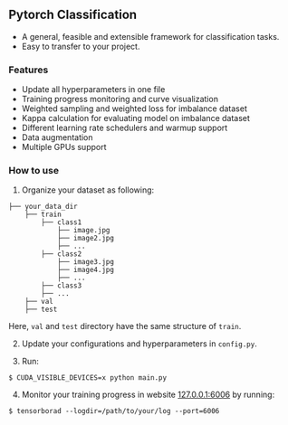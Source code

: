## Pytorch Classification

- A general, feasible and extensible framework for classification tasks.
- Easy to transfer to your project.



### Features

- Update all hyperparameters in one file
- Training progress monitoring and curve visualization
- Weighted sampling and weighted loss for imbalance dataset
- Kappa calculation for evaluating model on imbalance dataset
- Different learning rate schedulers and warmup support
- Data augmentation
- Multiple GPUs support




### How to use

1. Organize your dataset as following:

```
├── your_data_dir
	├── train
		├── class1
			├── image.jpg
			├── image2.jpg
			├── ...
		├── class2
			├── image3.jpg
			├── image4.jpg
			├── ...
		├── class3
		├── ...
	├── val
	├── test
```

Here, `val` and `test` directory have the same structure of  `train`.  



2. Update your configurations and hyperparameters in `config.py`.



3. Run:

```shell
$ CUDA_VISIBLE_DEVICES=x python main.py
```



4. Monitor your training progress in website [127.0.0.1:6006](127.0.0.1:6006) by running:

```shell
$ tensorborad --logdir=/path/to/your/log --port=6006
```


